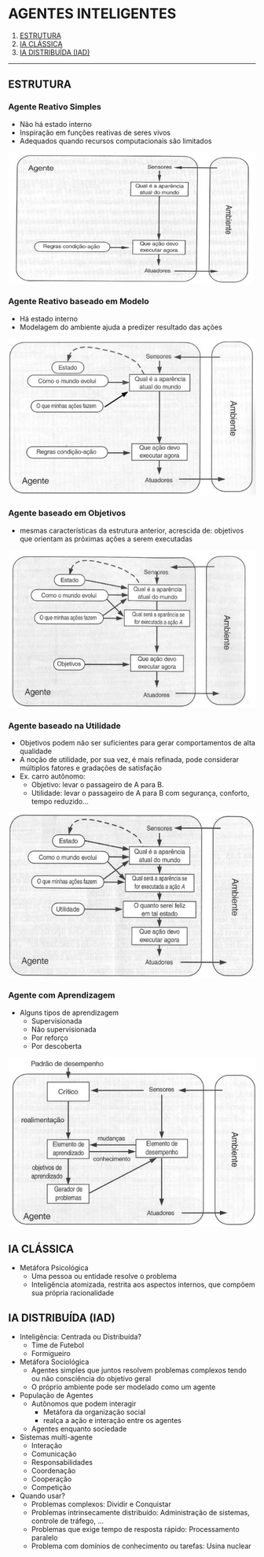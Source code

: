 # AGENTES INTELIGENTES

1. [ESTRUTURA](#estrutura)
2. [IA CLÁSSICA](#ia-clássica)
3. [IA DISTRIBUÍDA (IAD)](#ia-distribuída-iad)

---

## ESTRUTURA

### Agente Reativo Simples
- Não há estado interno
- Inspiração em funções reativas de seres vivos
- Adequados quando recursos computacionais são limitados

![agente reativo simples](../assets/agente-reativo-simples.jpg)

### Agente Reativo baseado em Modelo
- Há estado interno
- Modelagem do ambiente ajuda a predizer resultado das ações

![agente reativo baseado em modelo](../assets/agente-reativo-baseado-em-modelo.jpg)

### Agente baseado em Objetivos
- mesmas características da estrutura anterior, acrescida de: objetivos que orientam as próximas ações a serem executadas

![agente baseado em objetivos](../assets/agente-baseado-em-objetivos.jpg)

### Agente baseado na Utilidade
- Objetivos podem não ser suficientes para gerar comportamentos de alta qualidade
- A noção de utilidade, por sua vez, é mais refinada, pode considerar múltiplos fatores e gradações de satisfação
- Ex. carro autônomo:
    - Objetivo: levar o passageiro de A para B.
    - Utilidade: levar o passageiro de A para B com segurança, conforto, tempo reduzido...

![agente baseado na utilidade](../assets/agente-baseado-na-utilidade.jpg)

### Agente com Aprendizagem
- Alguns tipos de aprendizagem
    - Supervisionada
    - Não supervisionada
    - Por reforço
    - Por descoberta

![agente com aprendizagem](../assets/agente-com-aprendizagem.jpg)

## IA CLÁSSICA
- Metáfora Psicológica
    - Uma pessoa ou entidade resolve o problema
    - Inteligência atomizada, restrita aos aspectos internos, que compõem sua própria racionalidade

## IA DISTRIBUÍDA (IAD)
- Inteligência: Centrada ou Distribuída?
    - Time de Futebol
    - Formigueiro
- Metáfora Sociológica
    - Agentes simples que juntos resolvem problemas complexos tendo ou não consciência do objetivo geral
    - O próprio ambiente pode ser modelado como um agente
- População de Agentes
    - Autônomos que podem interagir
        - Metáfora da organização social
        - realça a ação e interação entre os agentes
    - Agentes enquanto sociedade
- Sistemas multi-agente
    - Interação
    - Comunicação
    - Responsabilidades
    - Coordenação
    - Cooperação
    - Competição
- Quando usar?
    - Problemas complexos: Dividir e Conquistar
    - Problemas intrinsecamente distribuído: Administração de sistemas, controle de tráfego, ...
    - Problemas que exige tempo de resposta rápido: Processamento paralelo
    - Problema com domínios de conhecimento ou tarefas: Usina nuclear